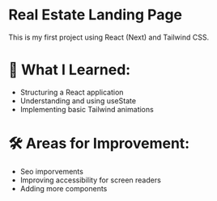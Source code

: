 # Real Estate Landing Page

This is my first project using React (Next) and Tailwind CSS.

# 🚀 What I Learned:

- Structuring a React application
- Understanding and using useState
- Implementing basic Tailwind animations

# 🛠️ Areas for Improvement:

- Seo imporvements
- Improving accessibility for screen readers
- Adding more components